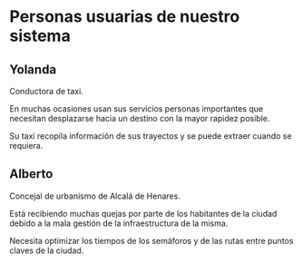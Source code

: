 # Personas usuarias de nuestro sistema

## Yolanda
Conductora de taxi.  

En muchas ocasiones usan sus servicios personas importantes que necesitan desplazarse hacia un destino con la mayor rapidez posible.  

Su taxi recopila información de sus trayectos y se puede extraer cuando se requiera.

## Alberto
Concejal de urbanismo de Alcalá de Henares.

Está recibiendo muchas quejas por parte de los habitantes de la ciudad debido a la mala gestión de la infraestructura de la misma. 

Necesita optimizar los tiempos de los semáforos y de las rutas entre puntos claves de la ciudad.




